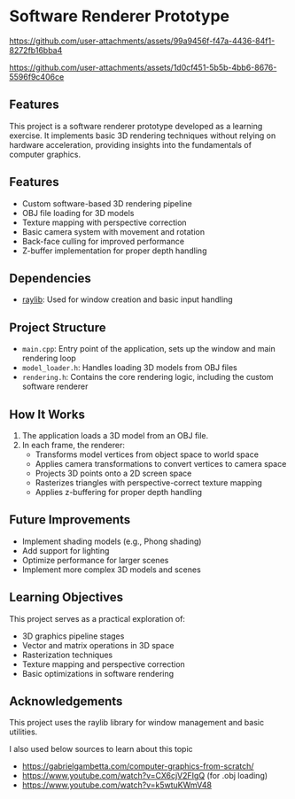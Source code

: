 # Software Renderer Prototype


https://github.com/user-attachments/assets/99a9456f-f47a-4436-84f1-8272fb16bba4



https://github.com/user-attachments/assets/1d0cf451-5b5b-4bb6-8676-5596f9c406ce


## Features
This project is a software renderer prototype developed as a learning exercise. It implements basic 3D rendering techniques without relying on hardware acceleration, providing insights into the fundamentals of computer graphics.

## Features

- Custom software-based 3D rendering pipeline
- OBJ file loading for 3D models
- Texture mapping with perspective correction
- Basic camera system with movement and rotation
- Back-face culling for improved performance
- Z-buffer implementation for proper depth handling

## Dependencies

- [raylib](https://www.raylib.com/): Used for window creation and basic input handling

## Project Structure

- `main.cpp`: Entry point of the application, sets up the window and main rendering loop
- `model_loader.h`: Handles loading 3D models from OBJ files
- `rendering.h`: Contains the core rendering logic, including the custom software renderer

## How It Works

1. The application loads a 3D model from an OBJ file.
2. In each frame, the renderer:
   - Transforms model vertices from object space to world space
   - Applies camera transformations to convert vertices to camera space
   - Projects 3D points onto a 2D screen space
   - Rasterizes triangles with perspective-correct texture mapping
   - Applies z-buffering for proper depth handling

## Future Improvements

- Implement shading models (e.g., Phong shading)
- Add support for lighting
- Optimize performance for larger scenes
- Implement more complex 3D models and scenes

## Learning Objectives

This project serves as a practical exploration of:
- 3D graphics pipeline stages
- Vector and matrix operations in 3D space
- Rasterization techniques
- Texture mapping and perspective correction
- Basic optimizations in software rendering

## Acknowledgements

This project uses the raylib library for window management and basic utilities.

I also used below sources to learn about this topic
   - https://gabrielgambetta.com/computer-graphics-from-scratch/
   - https://www.youtube.com/watch?v=CX6cjV2FIgQ (for .obj loading)
   - https://www.youtube.com/watch?v=k5wtuKWmV48


